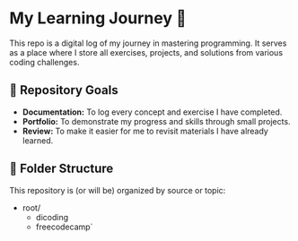 # My Learning Journey 🚀

This repo is a digital log of my journey in mastering programming. It serves as a place where I store all exercises, projects, and solutions from various coding challenges.

## 🎯 Repository Goals

- **Documentation:** To log every concept and exercise I have completed.
- **Portfolio:** To demonstrate my progress and skills through small projects.
- **Review:** To make it easier for me to revisit materials I have already learned.

## 📂 Folder Structure

This repository is (or will be) organized by source or topic:

- root/
  - dicoding
  - freecodecamp`
